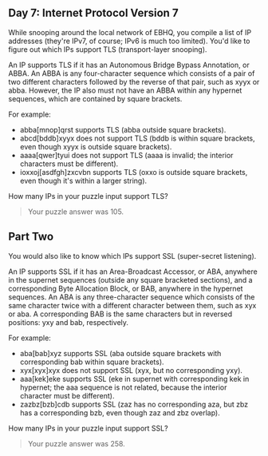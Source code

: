 ## Day 7: Internet Protocol Version 7

While snooping around the local network of EBHQ, you compile a list of IP addresses (they're IPv7, of course; IPv6 is much too limited). You'd like to figure out which IPs support TLS (transport-layer snooping).

An IP supports TLS if it has an Autonomous Bridge Bypass Annotation, or ABBA. An ABBA is any four-character sequence which consists of a pair of two different characters followed by the reverse of that pair, such as xyyx or abba. However, the IP also must not have an ABBA within any hypernet sequences, which are contained by square brackets.

For example:

* abba[mnop]qrst supports TLS (abba outside square brackets).
* abcd[bddb]xyyx does not support TLS (bddb is within square brackets, even though xyyx is outside square brackets).
* aaaa[qwer]tyui does not support TLS (aaaa is invalid; the interior characters must be different).
* ioxxoj[asdfgh]zxcvbn supports TLS (oxxo is outside square brackets, even though it's within a larger string).

How many IPs in your puzzle input support TLS?

> Your puzzle answer was 105.

## Part Two

You would also like to know which IPs support SSL (super-secret listening).

An IP supports SSL if it has an Area-Broadcast Accessor, or ABA, anywhere in the supernet sequences (outside any square bracketed sections), and a corresponding Byte Allocation Block, or BAB, anywhere in the hypernet sequences. An ABA is any three-character sequence which consists of the same character twice with a different character between them, such as xyx or aba. A corresponding BAB is the same characters but in reversed positions: yxy and bab, respectively.

For example:

* aba[bab]xyz supports SSL (aba outside square brackets with corresponding bab within square brackets).
* xyx[xyx]xyx does not support SSL (xyx, but no corresponding yxy).
* aaa[kek]eke supports SSL (eke in supernet with corresponding kek in hypernet; the aaa sequence is not related, because the interior character must be different).
* zazbz[bzb]cdb supports SSL (zaz has no corresponding aza, but zbz has a corresponding bzb, even though zaz and zbz overlap).

How many IPs in your puzzle input support SSL?

> Your puzzle answer was 258.